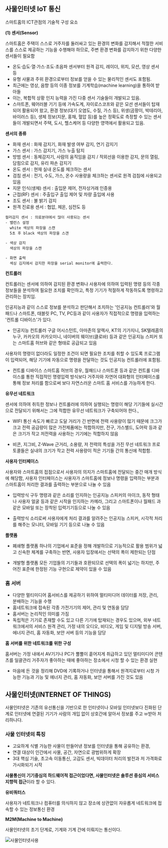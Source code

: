 ## 사물인터넷 IoT 통신

스마트홈의 ICT관점의 기술적 구성 요소

**(1) 센서(Sensor)**

스마트홈은 주택이 스스로 거주자를 둘러싸고 있는 환경의 변화를 감지해서 적절한 서비스를 스스로 제공하는 기능을 수행해야 하므로, 주변 환경 변화를 감지하기 위한 다양한 센서들이 필요함

- 온도·습도·열·가스·조도·초음파 센서부터 원격 감지, 레이더, 위치, 모션, 영상 센서 등
- 유형 사물과 주위 환경으로부터 정보를 얻을 수 있는 물리적인 센서도 포함됨.
- 최근에는 영상, 음향 등의 이종 정보를 기계학습(machine learning)을 통하여 받아들
- 이는, 복합적 상황 인지 능력을 가진 다중 센서 기술들이 개발되고 있음.
- 스마트폰, 웨어러블 기기 등에 가속도계, 자이로스코프와 같은 모션 센서들이 탑재되어 활용되어 왔고, 환경 정보(대기
오염도, 수질, 가스 등), 위생(곰팡이, 박테리아, 바이러스 등), 생체 정보(지문, 홍채, 혈압 등)를 높은 정확도로 측정할 수
있는 센서들이 개발되면서 주택, 도시, 헬스케어 등 다양한 영역에서 활용되고 있음.

**센서의 종류**

- 화재 센서 : 화재 감지기, 화재 발생 여부 감지, 연기 감지기
- 가스 센서 : 가스 감지기, 가스 누출 탐지
- 방범 센서 : 동체감지기, 사람의 움직임을 감지 / 적외선을 이용한 감지, 문의 열림, 담힘으로 감지, 유리 파손 감지기
- 온도 센서 : 현재 실내 온도를 체크하는 센서
- 검침 센서 : 전기, 수도, 가스, 온수 사용량을 체크하는 센서로 원격 검침에 사용되고 있음
- 지문 인식(생체) 센서 : 출입문 제어, 전자상거래 인증용
- 근접(RF) 센서 : 주출입구 출입 제어 및 차량 출입에 사용
- 조도 센서 : 불 밝기 감지
- 원격 진료용 센서 : 협압, 체온, 심전도 등

```
컬러감지 센서 : 의료분야에서 많이 사용되는 센서
- 밸런스 설정
  white 색상의 파장을 스캔
  5초 후 black 색상의 파장을 스갠
  
- 색상 감지
  색상의 파장을 스캔

- 화면 출력
  섹싱 김지에서 감지한 파장을 serial monitor에 출력한다.
```
**컨트롤러**

컨트롤러는 센서에 의하여 감지된 환경 변화나 사용자에 의하여 입력된 명령 등의 각종 정보들을 분석하여 필요한 조치를
확인하고, 특정 기기가 적절하게 작동하도록 명령하고 관리하는 장치임.

인공지능과 같이 스스로 정보를 분석하고 판단해서 조치하는 '인공지능 컨트롤러'와 월패드나 스마트폰, 태블릿 PC, TV, PC등과 같이 사용자가 직접적으로 명령을 입력하는 '컨트롤 디바이스'가 있다.

- 인공지능 컨트롤러
구글 어시스턴트, 아마존의 알렉사, KT의 기가지니, SK텔레콤의 누구, 카카오의 카카오미니, 네이버의 웨이브(클로바) 등과 같은 인공지능 스피커 또는 스마트홈 허브와 같은 형태로 공급되고 있음

사용자의 명령이 없더라도 일정한 조건이 되면 필요한 조치를 취할 수 있도록 프로그램이 입력되어, 해당 기기에 자동으로 명령을 전달하는 것도 인공지능 컨트롤러에 포함됨.

- 컨트롤 디바이스
스마트홈 허브의 경우, 월패드나 스마트폰 등과 같은 컨트롤 디바이스를 통한 직접적인 명령입력 방식보다 거주자와 자연어 대화형의 인터페이스를 통해 정보 처리를 함으로써 보다 자연스러운 스마트 홈 서비스를 가능하게 한다.


**유무선 네트워크**

센서에 의하여 취득한 정보나 컨트롤러에 의하여 실행되는 명령이 해당 기기들에 실시간으로 전달되기 위해서는 그에 적합한 유무선 네트워크가 구축되어야 한다.,

- WIFI
통신 속도가 빠르고 도달 거리가 긴 반면에 전력 사용량이 많기 때문에 크그가 크고 전력 공급량이 많은 가전제품에는 적합하지만, 전구, 가스밸드, 도어락 등과 같은 크기가 작고 저전력을 사용하는 기기에는 적합하지 않음

- 비콘, 지그비, Z-Wave
근거리, 소용량, 저 전력의 특성을 가진 무선 네트워크 프로토콜들은 실내의 크기가 작고 전력 사용량이 적은 기기들 간의 통신에 적합함.

**사용자 인터페이스**

사용자와 스마트홈의 접점으로서 사용자의 의지가 스마트홈에 전달되는 중간 매개 방식에 해당함, 사용자 인터페이스는 사용자가 스마트홈에 정보나 명령을 입력하는 부분과 스마트홈이 처리한 결과를 출력하는 부분으로 나눌 수 있음

- 입력방식
구두 명령과 같은 소리를 인지하는 인공지능 스피커의 마이크, 동작 형태나 사용자 얼굴 등과 같은 시작을 인지하는 카메라, 그리고 스마트폰이나 월패드 과 같은 모바일 또는 장착된 입력기기등으로 나눌 수 있음

- 출력방식
소리로써 사용자에게 처리 결과를 알려주는 인공지능 스피커, 시각적 처리를 해주는 모니터, 모바일 기기 등으로 나눌 수 있음

**플랫폼**

- 폐쇄형 플랫폼
하나의 기업에서 표준을 정해 개발하므로 기능적으로 활용 범위가 넓고 신속한 체계를 구축하는 반면, 사용자 입장에서는 선택의 폭이 제한되는 단점

- 개발형 플랫폼
모든 기업들의 기기들과 호환되므로 선택의 폭이 넓기는 하지만, 주어진 표준에 한정된 기능 구현으로 제약이 있을 수 있음

### 홈 서버
- 다양한 멀티미디어 홈서비스를 제공하기 위하여 멀티미디어 데이터를 저장, 관리, 분배하는 기능을 수행
- 홈네트워크에 접속된 각종 가전기기의 제어, 관리 및 연동을 담당
- 홈서버는 논리적인 의미를 가짐
- 독립적은 기기로 존재할 수도 있고 다른 기기에 탑재되는 경우도 있으며, 외부 네트워크에서의 서비스 원격 관리, 가정 내의 오디오, 비디오, 게임 및 디지털 방송 서버, 에너지 관리, 홈 자동화, 보안 서버 등의 기능을 담당

**홈 서버를 위한 네트워크를 위한 구성**

홈서버는 가정 내에서 AV기기나 PC가 뿔뿔이 흩어지게 취급하고 있던 멀티미디어 콘텐츠를 일괄관리 거주자가 좋아하는 때에 좋아하는 장소에서 시청 할 수 있는 환경 실현 

- 마음에 든 것을 정리해 DVD에 기록하거나 인터넷을 통해서 원격지로부터 시청 가능한 기능과 기능 및 에너지 관리, 홈 자동화, 보안 서버를 가진 것도 있음

## 사물인터넷(INTERNET OF THINGS)
사물인터넷은 기존의 유선통신을 기반으로 한 인터넷이나 모바일 인터넷보다 진화된 단계로 인터넷에 연결된 기기가 사람의 개입 없이 상호간에 알아서 정보를 주고 ㅂ받아 처리하나다.


### 사물 인터넷의 특징
- 고요하게 식별 가능한 사물이 만들어낸 정보를 인터넷을 통해 공유하는 환경,
- 연결 대상이 인간에서 사물, 공간, 자연으로 광범위하게 확장
- 3대 핵심 기술, 초고속 이동통신, 고감도 센서, 빅데이터 처리의 발전과 저 가격화로 가시화되기 시작

**사물통신이 기기중심의 하드웨어적 접근이었다면, 사물인터넷은 솔루션 중심의 서비스 지향적 접근**이라 할 수 있다.

**유비쿼터스**

사용자가 네트워크나 컴퓨터를 의식하지 않고 장소에 상관없이 자유롭게 네트워크에 접속할 수 있는 정보통신 환경

**M2M(Machine to Machine)**

사물인터넷의 초기 단계로, 기계와 기계 간에 이뤄지는 통신이다. 



![사물인터넷사용](https://user-images.githubusercontent.com/80687195/178114573-aa935fb8-6c55-42a4-80be-f02c2d56d3a2.png)



